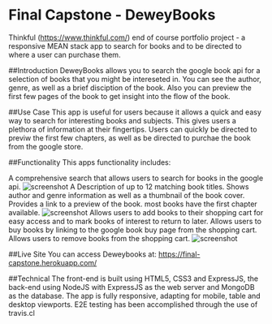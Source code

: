 # Final Capstone - DeweyBooks
Thinkful (https://www.thinkful.com/) end of course portfolio project - a responsive MEAN stack app to search for books and to be directed to where a user can purchase them.

##Introduction
DeweyBooks allows you to search the google book api for a selection of books that you might be intereseted in.
You can see the author, genre, as well as a brief disciption of the book. 
Also you can preview the first few pages of the book to get insight into the flow of the book.

##Use Case
This app is useful for users because it allows a quick and easy way to search for interesting books and subjects. This gives users a plethora of information at their fingertips.
Users can quickly be directed to previw the first few chapters, as well as be directed to purchae the book from the google store.

##Functionality
This apps functionality includes: 

A comprehensive search that allows users to search for books in the google api.
![screenshot](https://0peron.github.io/final-capstone/public/image/bookSearch.png)
A Description of up to 12 matching book titles.
Shows author and genre information as well as a thumbnail of the book cover.
Provides a link to a preview of the book. most books have the first chapter available.
![screenshot](https://0peron.github.io/final-capstone/public/image/BookPreview.png)
Allows users to add books to their shopping cart for easy access and to mark books of interest to return to later.
Allows users to buy books by linking to the google book buy page from the shopping cart.
Allows users to remove books from the shopping cart.
![screenshot](https://0peron.github.io/final-capstone/public/image/bookSearch.png)

##Live Site
You can access Deweybooks at: https://final-capstone.herokuapp.com/

##Technical
 The front-end is built using HTML5, CSS3 and ExpressJS, the back-end using NodeJS with ExpressJS as the web server and MongoDB as the database.
 The app is fully responsive, adapting for mobile, table and desktop viewports.
 E2E testing has been accomplished through the use of travis.cl



